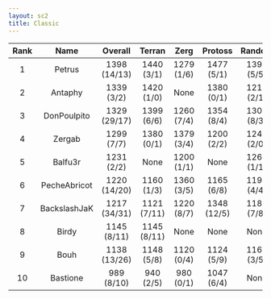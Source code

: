 ```yaml
---
layout: sc2
title: Classic
---
```

| Rank | Name         | Overall      | Terran      | Zerg       | Protoss     | Random     |
|:----:|:------------:|:------------:|:-----------:|:----------:|:-----------:|:----------:|
| 1    | Petrus       | 1398 (14/13) | 1440 (3/1)  | 1279 (1/6) | 1477 (5/1)  | 1399 (5/5) |
| 2    | Antaphy      | 1339 (3/2)   | 1420 (1/0)  |None        | 1380 (0/1)  | 1219 (2/1) |
| 3    | DonPoulpito  | 1329 (29/17) | 1399 (6/6)  | 1260 (7/4) | 1354 (8/4)  | 1305 (8/3) |
| 4    | Zergab       | 1299 (7/7)   | 1380 (0/1)  | 1379 (3/4) | 1200 (2/2)  | 1240 (2/0) |
| 5    | Balfu3r      | 1231 (2/2)   |None         | 1200 (1/1) |None         | 1262 (1/1) |
| 6    | PecheAbricot | 1220 (14/20) | 1160 (1/3)  | 1360 (3/5) | 1165 (6/8)  | 1198 (4/4) |
| 7    | BackslashJaK | 1217 (34/31) | 1121 (7/11) | 1220 (8/7) | 1348 (12/5) | 1182 (7/8) |
| 8    | Birdy        | 1145 (8/11)  | 1145 (8/11) |None        |None         |None        |
| 9    | Bouh         | 1138 (13/26) | 1148 (5/8)  | 1120 (0/4) | 1124 (5/9)  | 1161 (3/5) |
| 10   | Bastione     | 989 (8/10)   | 940 (2/5)   | 980 (0/1)  | 1047 (6/4)  |None        |
